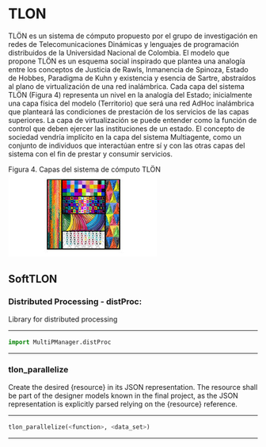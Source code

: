# TLON

TLÖN es un sistema de cómputo propuesto por el grupo de investigación en redes de Telecomunicaciones Dinámicas y lenguajes de programación distribuidos de la Universidad Nacional de Colombia. El modelo que propone TLÖN es un esquema social inspirado que plantea una analogía entre los conceptos de Justicia de Rawls, Inmanencia de Spinoza, Estado de Hobbes, Paradigma de Kuhn y existencia y esencia de Sartre, abstraídos al plano de virtualización de una red inalámbrica. Cada capa del sistema TLÖN (Figura 4) representa un nivel en la analogía del Estado; inicialmente una capa física del modelo (Territorio) que será una red AdHoc inalámbrica que planteará las condiciones de prestación de los servicios de las capas superiores. La capa de virtualización se puede entender como la función de control que deben ejercer las instituciones de un estado. El concepto de sociedad vendría implícito en la capa del sistema Multiagente, como un conjunto de individuos que interactúan entre sí y con las otras capas del sistema con el fin de prestar y consumir servicios.

Figura 4. Capas del sistema de cómputo TLÖN
![alt text](images/TLON.jpeg)

## SoftTLON

### Distributed Processing - distProc:

Library for distributed processing

----
```PYTHON
import MultiPManager.distProc
```
----

### tlon_parallelize

Create the desired {resource} in its JSON representation. The resource shall be part of the designer models known in the final project, as the JSON representation is explicitly parsed relying on the {resource} reference.

----
```PYTHON
tlon_parallelize(<function>, <data_set>)
```
----
